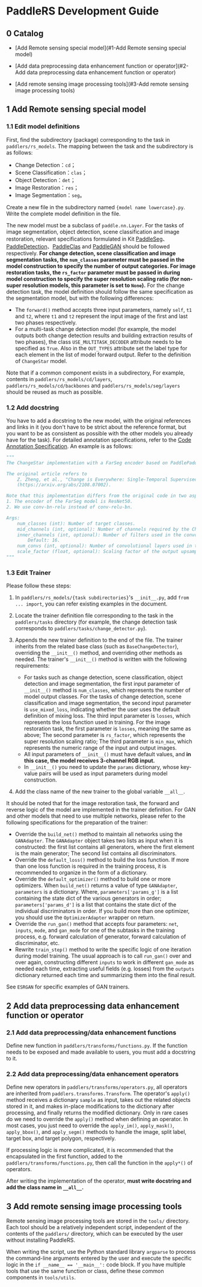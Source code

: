 # PaddleRS Development Guide

## 0 Catalog

- [Add Remote sensing special model](#1-Add Remote sensing special model)

- [Add data preprocessing data enhancement function or operator](#2-Add data preprocessing data enhancement function or operator)

- [Add remote sensing image processing tools](#3-Add remote sensing image processing tools)

## 1 Add Remote sensing special model

### 1.1 Edit model definitions

First, find the subdirectory (package) corresponding to the task in `paddlers/rs_models`. The mapping between the task and the subdirectory is as follows:

- Change Detection：`cd`；
- Scene Classification：`clas`；
- Object Detection：`det`；
- Image Restoration：`res`；
- Image Segmentation：`seg`。

Create a new file in the subdirectory named `{model name lowercase}.py`.  Write the complete model definition in the file.

The new model must be a subclass of `paddle.nn.Layer`. For the tasks of image segmentation, object detection, scene classification and image restoration, relevant specifications formulated in Kit [PaddleSeg](https://github.com/PaddlePaddle/PaddleSeg)、[PaddleDetection](https://github.com/PaddlePaddle/PaddleDetection)、[PaddleClas](https://github.com/PaddlePaddle/PaddleClas) and [PaddleGAN](https://github.com/PaddlePaddle/PaddleGAN) should be followed respectively. **For change detection, scene classification and image segmentation tasks, the `num_classes` parameter must be passed in the model construction to specify the number of output categories. For image restoration tasks, the `rs_factor` parameter must be passed in during model construction to specify the super resolution scaling ratio (for non-super resolution models, this parameter is set to `None`).** For the change detection task, the model definition should follow the same specification as the segmentation model, but with the following differences:

- The `forward()` method accepts three input parameters, namely `self`, `t1` and `t2`, where `t1` and `t2` represent the input image of the first and last two phases respectively.
- For a multi-task change detection model (for example, the model outputs both change detection results and building extraction results of two phases), the class `USE_MULTITASK_DECODER` attribute needs to be specified as `True`. Also in the `OUT_TYPES` attribute set the label type for each element in the list of model forward output. Refer to the definition of `ChangeStar` model.

Note that if a common component exists in a subdirectory, For example, contents in `paddlers/rs_models/cd/layers`, `paddlers/rs_models/cd/backbones` and `paddlers/rs_models/seg/layers` should be reused as much as possible.

### 1.2 Add docstring

You have to add a docstring to the new model, with the original references and links in it (you don't have to be strict about the reference format, but you want to be as consistent as possible with the other models you already have for the task). For detailed annotation specifications, refer to the [Code Annotation Specification](docstring.md). An example is as follows:

```python
"""
The ChangeStar implementation with a FarSeg encoder based on PaddlePaddle.

The original article refers to
    Z. Zheng, et al., "Change is Everywhere: Single-Temporal Supervised Object Change Detection in Remote Sensing Imagery"
    (https://arxiv.org/abs/2108.07002).

Note that this implementation differs from the original code in two aspects:
1. The encoder of the FarSeg model is ResNet50.
2. We use conv-bn-relu instead of conv-relu-bn.

Args:
    num_classes (int): Number of target classes.
    mid_channels (int, optional): Number of channels required by the ChangeMixin module. Default: 256.
    inner_channels (int, optional): Number of filters used in the convolutional layers in the ChangeMixin module.
        Default: 16.
    num_convs (int, optional): Number of convolutional layers used in the ChangeMixin module. Default: 4.
    scale_factor (float, optional): Scaling factor of the output upsampling layer. Default: 4.0.
"""
```

### 1.3 Edit Trainer

Please follow these steps:

1. In `paddlers/rs_models/{task subdirectories}`'s `__init__.py`, add `from ... import`, you can refer existing examples in the document.

2. Locate the trainer definition file corresponding to the task in the `paddlers/tasks` directory (for example, the change detection task corresponds to `paddlers/tasks/change_detector.py`).

3. Appends the new trainer definition to the end of the file. The trainer inherits from the related base class (such as `BaseChangeDetector`), overriding the `__init__()` method, and overriding other methods as needed. The trainer's `__init__()` method is written with the following requirements:
    - For tasks such as change detection, scene classification, object detection and image segmentation, the first input parameter of `__init__()` method is `num_classes`, which represents the number of model output classes. For the tasks of change detection, scene classification and image segmentation, the second input parameter is `use_mixed_loss`, indicating whether the user uses the default definition of mixing loss. The third input parameter is `losses`, which represents the loss function used in training. For the image restoration task, the first parameter is `losses`, meaning the same as above; The second parameter is `rs_factor`, which represents the super resolution scaling ratio; The third parameter is `min_max`, which represents the numeric range of the input and output images.
    - All input parameters of `__init__()` must have default values, and **in this case, the model receives 3-channel RGB input.**
    - In `__init__()` you need to update the `params` dictionary, whose key-value pairs will be used as input parameters during model construction.

4. Add the class name of the new trainer to the global variable `__all__`.

It should be noted that for the image restoration task, the forward and reverse logic of the model are implemented in the trainer definition. For GAN and other models that need to use multiple networks, please refer to the following specifications for the preparation of the trainer:
- Override the `build_net()` method to maintain all networks using the `GANAdapter`. The `GANAdapter` object takes two lists as input when it is constructed: the first list contains all generators, where the first element is the main generator; The second list contains all discriminators.
- Override the `default_loss()` method to build the loss function. If more than one loss function is required in the training process, it is recommended to organize in the form of a dictionary.
- Override the `default_optimizer()` method to build one or more optimizers. When `build_net()` returns a value of type `GANAdapter`, `parameters` is a dictionary. Where, `parameters['params_g']` is a list containing the state dict of the various generators in order; `parameters['params_d']` is a list that contains the state dict of the individual discriminators in order. If you build more than one optimizer, you should use the `OptimizerAdapter` wrapper on return.
- Override the `run_gan()` method that accepts four parameters: `net`, `inputs`, `mode`, and `gan_mode` for one of the subtasks in the training process, e.g. forward calculation of generator, forward calculation of discriminator, etc.
- Rewrite `train_step()` method to write the specific logic of one iteration during model training. The usual approach is to call `run_gan()` over and over again, constructing different `inputs` to work in different `gan_mode` as needed each time, extracting useful fields (e.g. losses) from the `outputs` dictionary returned each time and summarizing them into the final result.

See `ESRGAN` for specific examples of GAN trainers.

## 2 Add data preprocessing data enhancement function or operator

### 2.1 Add data preprocessing/data enhancement functions

Define new function in `paddlers/transforms/functions.py`. If the function needs to be exposed and made available to users, you must add a docstring to it.

### 2.2 Add data preprocessing/data enhancement operators

Define new operators in `paddlers/transforms/operators.py`, all operators are inherited from `paddlers.transforms.Transform`. The operator's `apply()` method receives a dictionary `sample` as input, takes out the related objects stored in it, and makes in-place modifications to the dictionary after processing, and finally returns the modified dictionary. Only in rare cases do we need to override the `apply()` method when defining an operator. In most cases, you just need to override the `apply_im()`, `apply_mask()`, `apply_bbox()`, and `apply_segm()` methods to handle the image, split label, target box, and target polygon, respectively.

If processing logic is more complicated, it is recommended that the encapsulated in the first function, added to the `paddlers/transforms/functions.py`, then call the function in the `apply*()` of operators.

After writing the implementation of the operator, **must write docstring and add the class name in `__all__`.**

## 3 Add remote sensing image processing tools

Remote sensing image processing tools are stored in the `tools/` directory. Each tool should be a relatively independent script, independent of the contents of the `paddlers/` directory, which can be executed by the user without installing PaddleRS.

When writing the script, use the Python standard library `argparse` to process the command-line arguments entered by the user and execute the specific logic in the `if __name__ == '__main__':` code block. If you have multiple tools that use the same function or class, define these common components in `tools/utils`.
